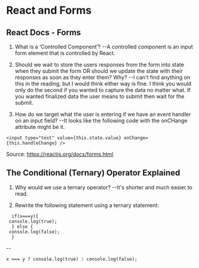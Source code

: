 # React and Forms

## React Docs - Forms

1. What is a ‘Controlled Component’?
--A controlled component is an input form element that is controlled by React.

2. Should we wait to store the users responses from the form into state when they submit the form OR should we update the state with their responses as soon as they enter them? Why?
--I can't find anything on this in the reading, but I would think either way is fine. I think you would only do the second if you wanted to capture the data no matter what. If you wanted finalized data the user means to submit then wait for the submit.

3. How do we target what the user is entering if we have an event handler on an input field?
--It looks like the following code with the onCHange attribute might be it.
```
<input type="text" value={this.state.value} onChange={this.handleChange} />
```
Source: https://reactjs.org/docs/forms.html

## The Conditional (Ternary) Operator Explained

1. Why would we use a ternary operator?
--It's shorter and much easier to read.

2. Rewrite the following statement using a ternary statement:
```
  if(x===y){
 console.log(true);
  } else {
 console.log(false);
  }
```
--
```
x === y ? console.log(true) : console.log(false);